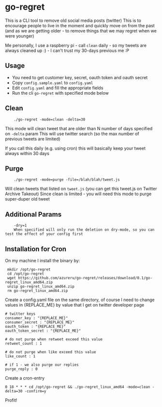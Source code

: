 # go-regret

This is a CLI tool to remove old social media posts (twitter) 
This is to encourage people to live in the moment and quickly move on from the past
(and as we are getting older - to remove things that we may regret when we were younger)

Me personally, I use a raspberry pi - call `clean` daily - 
so my tweets are always cleaned up :) - I can't trust my 30-days previous me :P

## Usage
- You need to get customer key, secret, oauth token and oauth secret
- Copy `config.sample.yaml` to `config.yaml`
- Edit `config.yaml` and fill the appropriate fields
- Run the cli `go-regret` with specified mode below

## Clean 
```
    ./go-regret -mode=clean -delta=30
```
This mode will clean tweet that are older than N number of days specified on `-delta` param
This will use twitter search (so the max number of previous tweets are limited)

If you call this daily (e.g. using cron) this will basically keep your tweet always within
30 days

## Purge
```
    ./go-regret -mode=purge -file=/blah/blah/tweet.js
```
Will clean tweets that listed on `tweet.js` (you can get this tweet.js on Twitter Archive Takeout)
Since clean is limited - you will need this mode to purge super-duper old tweet

## Additional Params 
```
    -dry=1 
    When specified will only run the deletion on dry-mode, so you can test the effect of your config first     
```

## Installation for Cron 
On my machine I install the binary by:
```
 mkdir /opt/go-regret
 cd /opt/go-regret 
 wget https://github.com/azureru/go-regret/releases/download/0.1/go-regret_linux_amd64.zip
 unzip go-regret_linux_amd64.zip
 rm go-regret_linux_amd64.zip
```

Create a config.yaml file on the same directory, of course I need to change values in {REPLACE_ME}
by value that I get on twitter developer page

```
# twitter keys
consumer_key : "{REPLACE_ME}"
consumer_secret : "{REPLACE_ME}"
oauth_token : "{REPLACE_ME}"
oauth_token_secret : "{REPLACE_ME}"

# do not purge when retweet exceed this value
retweet_count : 1

# do not purge when like exceed this value
like_count : 1

# if 1 - we also purge our replies
purge_reply : 0

``` 

Create a cron-entry
```
0 18 * * * cd /opt/go-regret && ./go-regret_linux_amd64 -mode=clean -delta=30 -confirm=y
```

Profit!